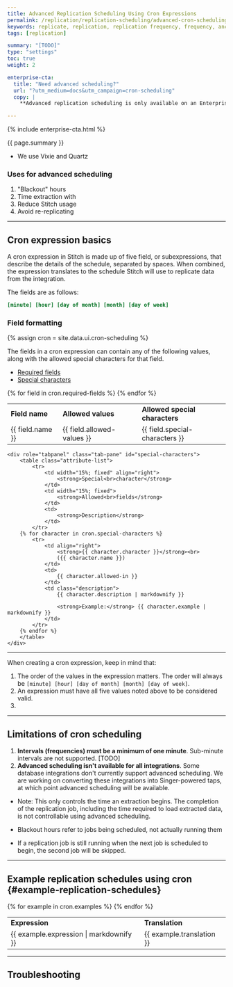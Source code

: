 ```yaml
---
title: Advanced Replication Scheduling Using Cron Expressions
permalink: /replication/replication-scheduling/advanced-cron-scheduling
keywords: replicate, replication, replication frequency, frequency, anchor time, scheduling, schedule, interval, change replication time
tags: [replication]

summary: "[TODO]"
type: "settings"
toc: true
weight: 2

enterprise-cta:
  title: "Need advanced scheduling?"
  url: "?utm_medium=docs&utm_campaign=cron-scheduling"
  copy: |
    **Advanced replication scheduling is only available on an Enterprise plan**. Cron scheduling allows you to fine-tune an integration's replication schedule, ensuring you have the data you need when you need it. [Contact Stitch Sales for more info]({{ site.sales | append: page.enterprise-cta.url }}).

---
```


{% include enterprise-cta.html %}

{{ page.summary }}

- We use Vixie and Quartz

### Uses for advanced scheduling

1. "Blackout" hours
2. Time extraction with 
3. Reduce Stitch usage
4. Avoid re-replicating 

---

## Cron expression basics

A cron expression in Stitch is made up of five field, or subexpressions, that describe the details of the schedule, separated by spaces. When combined, the expression translates to the schedule Stitch will use to replicate data from the integration.

The fields are as follows:

```conf
[minute] [hour] [day of month] [month] [day of week]
```

### Field formatting

{% assign cron = site.data.ui.cron-scheduling %}

The fields in a cron expression can contain any of the following values, along with the allowed special characters for that field.

<ul id="profileTabs" class="nav nav-tabs">
    <li class="active"><a href="#required-fields" data-toggle="tab">Required fields</a></li>
    <li><a href="#special-characters" data-toggle="tab">Special characters</a></li>
</ul>
<div class="tab-content">
    <div role="tabpanel" class="tab-pane active" id="required-fields">
        <table class="attribute-list">
            <tr>
                <td>
                    <strong>Field name</strong>
                </td>
                <td>
                    <strong>Allowed values</strong>
                </td>
                <td>
                    <strong>Allowed special characters</strong>
                </td>
            </tr>
        {% for field in cron.required-fields %}
            <tr>
                <td>
                    {{ field.name }}
                </td>
                <td>
                    {{ field.allowed-values }}
                </td>
                <td>
                    {{ field.special-characters }}
                </td>
            </tr>
        {% endfor %}
        </table>
    </div>

    <div role="tabpanel" class="tab-pane" id="special-characters">
        <table class="attribute-list">
            <tr>
                <td width="15%; fixed" align="right">
                    <strong>Special<br>character</strong>
                </td>
                <td width="15%; fixed">
                    <strong>Allowed<br>fields</strong>
                </td>
                <td>
                    <strong>Description</strong>
                </td>
            </tr>
        {% for character in cron.special-characters %}
            <tr>
                <td align="right">
                    <strong>{{ character.character }}</strong><br>
                    ({{ character.name }})
                </td>
                <td>
                    {{ character.allowed-in }}
                </td>
                <td class="description">
                    {{ character.description | markdownify }}

                    <strong>Example:</strong> {{ character.example | markdownify }}
                </td>
            </tr>
        {% endfor %}
        </table>
    </div>
</div>


---

When creating a cron expression, keep in mind that:

1. The order of the values in the expression matters. The order will always be `[minute] [hour] [day of month] [month] [day of week]`.
2. An expression must have all five values noted above to be considered valid.
3. 

---

## Limitations of cron scheduling

1. **Intervals (frequencies) must be a minimum of one minute**. Sub-minute intervals are not supported. [TODO]
2. **Advanced scheduling isn't available for all integrations**. Some database integrations don't currently support advanced scheduling. We are working on converting these integrations into Singer-powered taps, at which point advanced scheduling will be available.


- Note: This only controls the time an extraction begins. The completion of the replication job, including the time required to load extracted data, is not controllable using advanced scheduling.

- Blackout hours refer to jobs being scheduled, not actually running them

- If a replication job is still running when the next job is scheduled to begin, the second job will be skipped.

---

## Example replication schedules using cron {#example-replication-schedules}

<table class="attribute-list">
<tr>
<td>
<strong>
Expression
</strong>
</td>

<td>
<strong>
Translation
</strong>
</td>
</tr>
{% for example in cron.examples %}
<tr>
<td>
{{ example.expression | markdownify }}
</td>
<td>
{{ example.translation }}
</td>
</tr>
{% endfor %}
</table>

---

## Troubleshooting
